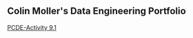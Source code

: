 ## Colin Moller's Data Engineering Portfolio

[PCDE-Activity 9.1](https://mollercolin.github.io/PCDE-Activity-9.1/) 

